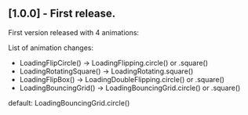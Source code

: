 ## [1.0.0] - First release.

First version released with 4 animations:

List of animation changes:

- LoadingFlipCircle() -> LoadingFlipping.circle() or .square()
- LoadingRotatingSquare() -> LoadingRotating.square()
- LoadingFlipBox() -> LoadingDoubleFlipping.circle() or .square()
- LoadingBouncingGrid() -> LoadingBouncingGrid.circle() or .square()

default: LoadingBouncingGrid.circle() 
